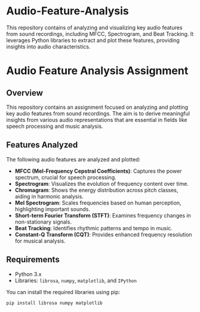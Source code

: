 # Audio-Feature-Analysis
This repository contains of analyzing and visualizing key audio features from sound recordings, including MFCC, Spectrogram, and Beat Tracking. It leverages Python libraries to extract and plot these features, providing insights into audio characteristics.

# Audio Feature Analysis Assignment
## Overview
This repository contains an assignment focused on analyzing and plotting key audio features from sound recordings. The aim is to derive meaningful insights from various audio representations that are essential in fields like speech processing and music analysis.

## Features Analyzed
The following audio features are analyzed and plotted:

- **MFCC (Mel-Frequency Cepstral Coefficients)**: Captures the power spectrum, crucial for speech processing.
- **Spectrogram**: Visualizes the evolution of frequency content over time.
- **Chromagram**: Shows the energy distribution across pitch classes, aiding in harmonic analysis.
- **Mel Spectrogram**: Scales frequencies based on human perception, highlighting important sounds.
- **Short-term Fourier Transform (STFT)**: Examines frequency changes in non-stationary signals.
- **Beat Tracking**: Identifies rhythmic patterns and tempo in music.
- **Constant-Q Transform (CQT)**: Provides enhanced frequency resolution for musical analysis.

## Requirements
- Python 3.x
- Libraries: `librosa`, `numpy`, `matplotlib`, and `IPython`

You can install the required libraries using pip:

```bash
pip install librosa numpy matplotlib
